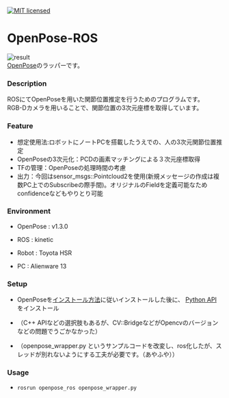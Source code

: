 [![MIT licensed](https://img.shields.io/badge/license-MIT-blue.svg)](LICENSE)
# OpenPose-ROS
![result](https://github.com/chakio/openpose_ros/blob/master/media/openpose3D.gif)  
[OpenPose](https://github.com/CMU-Perceptual-Computing-Lab/openpose)のラッパーです。

### Description
ROSにてOpenPoseを用いた関節位置推定を行うためのプログラムです。  
RGB-Dカメラを用いることで、関節位置の3次元座標を取得しています。  

### Feature
* 想定使用法:ロボットにノートPCを搭載したうえでの、人の3次元関節位置推定
* OpenPoseの3次元化：PCDの画素マッチングによる３次元座標取得
* TFの管理：OpenPoseの処理時間の考慮
* 出力：今回はsensor_msgs::Pointcloud2を使用(新規メッセージの作成は複数PC上でのSubscribeの際手間)。オリジナルのFieldを定義可能なためconfidenceなどもやりとり可能

### Environment
* OpenPose : v1.3.0
* ROS : kinetic  

* Robot : Toyota HSR
* PC : Alienware 13

### Setup
* OpenPoseを[インストール方法](https://github.com/CMU-Perceptual-Computing-Lab/openpose/blob/master/doc/installation.md)に従いインストールした後に、  [Python API](https://github.com/CMU-Perceptual-Computing-Lab/openpose/blob/master/doc/installation.md#python-api)をインストール

* （C++ APIなどの選択肢もあるが、CV::BridgeなどがOpencvのバージョンなどの問題でうごかなかった）

* （openpose_wrapper.py というサンプルコードを改変し、ros化したが、スレッドが別れないようにする工夫が必要です。（あやふや））

### Usage
* ```rosrun openpose_ros openpose_wrapper.py```
